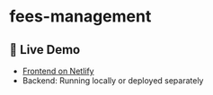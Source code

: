 # fees-management
## 🚀 Live Demo
- [Frontend on Netlify](https://fees-management.netlify.app)
- Backend: Running locally or deployed separately
